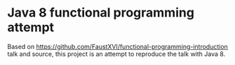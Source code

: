 # Java 8 functional programming attempt

Based on https://github.com/FaustXVI/functional-programming-introduction
 talk and source, this project is an attempt to reproduce the talk with Java 8.
 

